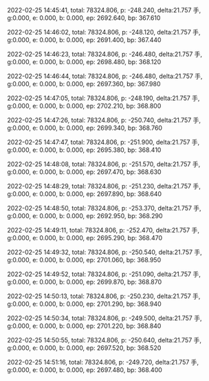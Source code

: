 2022-02-25 14:45:41, total: 78324.806, p: -248.240, delta:21.757 手, g:0.000, e: 0.000, b: 0.000, ep: 2692.640, bp: 367.610

2022-02-25 14:46:02, total: 78324.806, p: -248.120, delta:21.757 手, g:0.000, e: 0.000, b: 0.000, ep: 2691.400, bp: 367.440

2022-02-25 14:46:23, total: 78324.806, p: -246.480, delta:21.757 手, g:0.000, e: 0.000, b: 0.000, ep: 2698.480, bp: 368.120

2022-02-25 14:46:44, total: 78324.806, p: -246.480, delta:21.757 手, g:0.000, e: 0.000, b: 0.000, ep: 2697.360, bp: 367.980

2022-02-25 14:47:05, total: 78324.806, p: -248.190, delta:21.757 手, g:0.000, e: 0.000, b: 0.000, ep: 2702.210, bp: 368.800

2022-02-25 14:47:26, total: 78324.806, p: -250.740, delta:21.757 手, g:0.000, e: 0.000, b: 0.000, ep: 2699.340, bp: 368.760

2022-02-25 14:47:47, total: 78324.806, p: -251.900, delta:21.757 手, g:0.000, e: 0.000, b: 0.000, ep: 2695.380, bp: 368.410

2022-02-25 14:48:08, total: 78324.806, p: -251.570, delta:21.757 手, g:0.000, e: 0.000, b: 0.000, ep: 2697.470, bp: 368.630

2022-02-25 14:48:29, total: 78324.806, p: -251.230, delta:21.757 手, g:0.000, e: 0.000, b: 0.000, ep: 2697.890, bp: 368.640

2022-02-25 14:48:50, total: 78324.806, p: -253.370, delta:21.757 手, g:0.000, e: 0.000, b: 0.000, ep: 2692.950, bp: 368.290

2022-02-25 14:49:11, total: 78324.806, p: -252.470, delta:21.757 手, g:0.000, e: 0.000, b: 0.000, ep: 2695.290, bp: 368.470

2022-02-25 14:49:32, total: 78324.806, p: -250.540, delta:21.757 手, g:0.000, e: 0.000, b: 0.000, ep: 2701.060, bp: 368.950

2022-02-25 14:49:52, total: 78324.806, p: -251.090, delta:21.757 手, g:0.000, e: 0.000, b: 0.000, ep: 2699.870, bp: 368.870

2022-02-25 14:50:13, total: 78324.806, p: -250.230, delta:21.757 手, g:0.000, e: 0.000, b: 0.000, ep: 2701.290, bp: 368.940

2022-02-25 14:50:34, total: 78324.806, p: -249.500, delta:21.757 手, g:0.000, e: 0.000, b: 0.000, ep: 2701.220, bp: 368.840

2022-02-25 14:50:55, total: 78324.806, p: -250.640, delta:21.757 手, g:0.000, e: 0.000, b: 0.000, ep: 2697.520, bp: 368.520

2022-02-25 14:51:16, total: 78324.806, p: -249.720, delta:21.757 手, g:0.000, e: 0.000, b: 0.000, ep: 2697.480, bp: 368.400